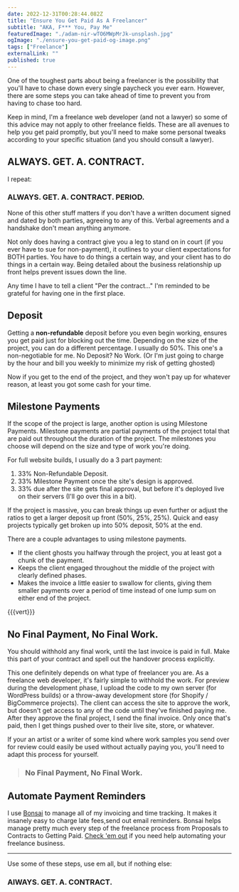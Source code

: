 ```yaml
---
date: 2022-12-31T00:28:44.082Z
title: "Ensure You Get Paid As A Freelancer" 
subtitle: "AKA, F*** You, Pay Me"
featuredImage: "./adam-nir-wTO6MWpMrJk-unsplash.jpg"
ogImage: "./ensure-you-get-paid-og-image.png"
tags: ["Freelance"]
externalLink: ""
published: true
---
```


One of the toughest parts about being a freelancer is the possibility that you'll have to chase down every single paycheck you ever earn. However, there are some steps you can take ahead of time to prevent you from having to chase too hard.

Keep in mind, I'm a freelance web developer (and not a lawyer) so some of this advice may not apply to other freelance fields. These are all avenues to help you get paid promptly, but you'll need to make some personal tweaks according to your specific situation (and you should consult a lawyer).

## ALWAYS. GET. A. CONTRACT.

I repeat:

### ALWAYS. GET. A. CONTRACT. PERIOD.

None of this other stuff matters if you don't have a written document signed and dated by both parties, agreeing to any of this. Verbal agreements and a handshake don't mean anything anymore.

Not only does having a contract give you a leg to stand on in court (if you ever have to sue for non-payment), it outlines to your client expectations for BOTH parties. You have to do things a certain way, and your client has to do things in a certain way. Being detailed about the business relationship up front helps prevent issues down the line.

Any time I have to tell a client "Per the contract..." I'm reminded to be grateful for having one in the first place.

## Deposit

Getting a **non-refundable** deposit before you even begin working, ensures you get paid just for blocking out the time. Depending on the size of the project, you can do a different percentage. I usually do 50%. This one's a non-negotiable for me. No Deposit? No Work. (Or I'm just going to charge by the hour and bill you weekly to minimize my risk of getting ghosted)

Now if you get to the end of the project, and they won't pay up for whatever reason, at least you got some cash for your time.

## Milestone Payments

If the scope of the project is large, another option is using Milestone Payments. Milestone payments are partial payments of the project total that are paid out throughout the duration of the project. The milestones you choose will depend on the size and type of work you're doing. 

For full website builds, I usually do a 3 part payment: 

1. 33% Non-Refundable Deposit.
2. 33% Milestone Payment once the site's design is approved.
3. 33% due after the site gets final approval, but before it's deployed live on their servers (I'll go over this in a bit).

If the project is massive, you can break things up even further or adjust the ratios to get a larger deposit up front (50%, 25%, 25%). Quick and easy projects typically get broken up into 50% deposit, 50% at the end.

There are a couple advantages to using milestone payments. 

* If the client ghosts you halfway through the project, you at least got a chunk of the payment.
* Keeps the client engaged throughout the middle of the project with clearly defined phases.
* Makes the invoice a little easier to swallow for clients, giving them smaller payments over a period of time instead of one lump sum on either end of the project.

{{{vert}}}

## No Final Payment, No Final Work.

You should withhold any final work, until the last invoice is paid in full. Make this part of your contract and spell out the handover process explicitly.

This one definitely depends on what type of freelancer you are. As a freelance web developer, it's fairly simple to withhold the work. For preview during the development phase, I upload the code to my own server (for WordPress builds) or a throw-away development store (for Shopify / BigCommerce projects). The client can access the site to approve the work, but doesn't get access to any of the code until they've finished paying me. After they approve the final project, I send the final invoice. Only once that's paid, then I get things pushed over to their live site, store, or whatever. 

If your an artist or a writer of some kind where work samples you send over for review could easily be used without actually paying you, you'll need to adapt this process for yourself.

> ### No Final Payment, No Final Work.

## Automate Payment Reminders

I use [Bonsai](https://bonsai.jackharner.com) to manage all of my invoicing and time tracking. It makes it insanely easy to charge late fees,send out email reminders. Bonsai helps manage pretty much every step of the freelance process from Proposals to Contracts to Getting Paid. [Check 'em out](https://bonsai.jackharner.com) if you need help automating your freelance business.

---

 Use some of these steps, use em all, but if nothing else: 

### AlWAYS. GET. A. CONTRACT.